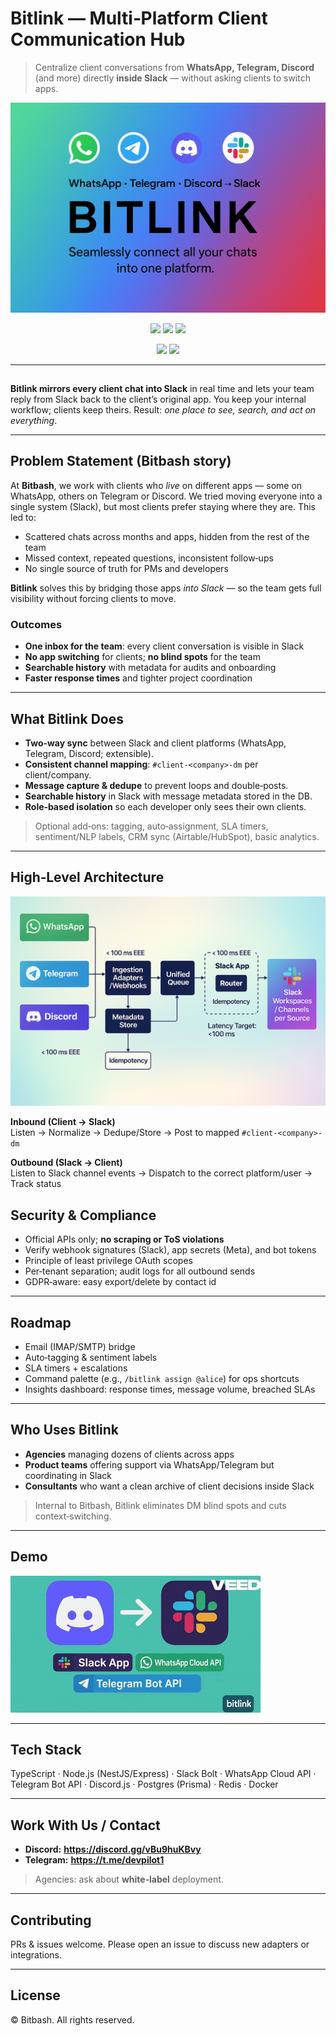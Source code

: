 # Bitlink — Multi‑Platform Client Communication Hub

> Centralize client conversations from **WhatsApp, Telegram, Discord** (and more) directly **inside Slack** — without asking clients to switch apps.

<p align="center">
  <img src="hero.png" alt="Bitlink — WhatsApp • Telegram • Discord → Slack" />
</p>

<p align="center">
  <a href="#"><img src="https://img.shields.io/badge/Slack-App-4A154B?logo=slack&logoColor=white"></a>
  <a href="#"><img src="https://img.shields.io/badge/WhatsApp-Cloud%20API-25D366?logo=whatsapp&logoColor=white"></a>
  <a href="#"><img src="https://img.shields.io/badge/Telegram-Bot%20API-26A5E4?logo=telegram&logoColor=white"></a>
</p>

<p align="center">
  <a href="https://discord.gg/vBu9huKBvy"><img src="https://img.shields.io/badge/Contact-Discord-5865F2?logo=discord&logoColor=white"></a>
  <a href="https://t.me/devpilot1"><img src="https://img.shields.io/badge/Contact-Telegram-26A5E4?logo=telegram&logoColor=white"></a>
</p>



---
##
**Bitlink mirrors every client chat into Slack** in real time and lets your team reply from Slack back to the client’s original app. You keep your internal workflow; clients keep theirs. Result: *one place to see, search, and act on everything*.

---

## Problem Statement (Bitbash story)

At **Bitbash**, we work with clients who *live* on different apps — some on WhatsApp, others on Telegram or Discord. We tried moving everyone into a single system (Slack), but most clients prefer staying where they are. This led to:

- Scattered chats across months and apps, hidden from the rest of the team
- Missed context, repeated questions, inconsistent follow‑ups
- No single source of truth for PMs and developers

**Bitlink** solves this by bridging those apps *into Slack* — so the team gets full visibility without forcing clients to move.

### Outcomes
- **One inbox for the team**: every client conversation is visible in Slack
- **No app switching** for clients; **no blind spots** for the team
- **Searchable history** with metadata for audits and onboarding
- **Faster response times** and tighter project coordination

---

## What Bitlink Does

- **Two‑way sync** between Slack and client platforms (WhatsApp, Telegram, Discord; extensible).
- **Consistent channel mapping**: `#client-<company>-dm` per client/company.
- **Message capture & dedupe** to prevent loops and double‑posts.
- **Searchable history** in Slack with message metadata stored in the DB.
- **Role‑based isolation** so each developer only sees their own clients.

> Optional add‑ons: tagging, auto‑assignment, SLA timers, sentiment/NLP labels, CRM sync (Airtable/HubSpot), basic analytics.

---

## High‑Level Architecture

![Bitlink — Platforms → Slack](Architect.png)

**Inbound (Client → Slack)**  
Listen → Normalize → Dedupe/Store → Post to mapped `#client-<company>-dm`

**Outbound (Slack → Client)**  
Listen to Slack channel events → Dispatch to the correct platform/user → Track status


## Security & Compliance

- Official APIs only; **no scraping or ToS violations**
- Verify webhook signatures (Slack), app secrets (Meta), and bot tokens
- Principle of least privilege OAuth scopes
- Per‑tenant separation; audit logs for all outbound sends
- GDPR‑aware: easy export/delete by contact id

---

## Roadmap

- Email (IMAP/SMTP) bridge
- Auto‑tagging & sentiment labels
- SLA timers + escalations
- Command palette (e.g., `/bitlink assign @alice`) for ops shortcuts
- Insights dashboard: response times, message volume, breached SLAs

---

## Who Uses Bitlink

- **Agencies** managing dozens of clients across apps
- **Product teams** offering support via WhatsApp/Telegram but coordinating in Slack
- **Consultants** who want a clean archive of client decisions inside Slack

> Internal to Bitbash, Bitlink eliminates DM blind spots and cuts context‑switching.

---

## Demo
![Demo](demo.gif)

---

## Tech Stack

TypeScript · Node.js (NestJS/Express) · Slack Bolt · WhatsApp Cloud API · Telegram Bot API · Discord.js · Postgres (Prisma) · Redis · Docker

---

## Work With Us / Contact

- **Discord:** **https://discord.gg/vBu9huKBvy** 
- **Telegram:** **https://t.me/devpilot1** 


> Agencies: ask about **white‑label** deployment.

---

## Contributing

PRs & issues welcome. Please open an issue to discuss new adapters or integrations.

---

## License

© Bitbash. All rights reserved.  
